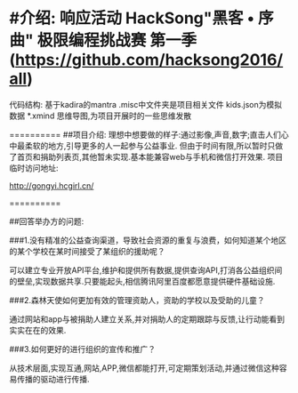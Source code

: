 #介绍:
响应活动 HackSong"黑客 • 序曲" 极限编程挑战赛 第一季(https://github.com/hacksong2016/all)
==========
代码结构:
基于kadira的mantra
.misc中文件夹是项目相关文件
kids.json为模拟数据
*.xmind 思维导图,为项目开展时的一些思维发散

==========
##项目介绍:
理想中想要做的样子:通过影像,声音,数字;直击人们心中最柔软的地方,引导更多的人一起参与公益事业.
但由于时间有限,所以暂时只做了首页和捐助列表页,其他暂未实现.基本能兼容web与手机和微信打开效果.
项目临时访问地址:

http://gongyi.hcgirl.cn/

==========

##回答举办方的问题:

###1.没有精准的公益查询渠道，导致社会资源的重复与浪费，如何知道某个地区的某个学校在某时间接受了某组织的援助呢？

可以建立专业开放API平台,维护和提供所有数据,提供查询API,打消各公益组织间的壁垒,实现数据共享.只要能起头,相信腾讯阿里百度都愿意提供硬件基础设施.

###2.森林天使如何更加有效的管理资助人，资助的学校以及受助的儿童？

通过网站和app与被捐助人建立关系,并对捐助人的定期跟踪与反馈,让行动能看到实实在在的效果.

###3.如何更好的进行组织的宣传和推广？

从技术层面,实现互通,网站,APP,微信都能打开,可定期策划活动,并通过微信这种容易传播的驱动进行传播.